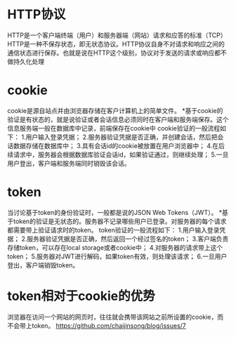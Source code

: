 # HTTP协议
  HTTP是一个客户端终端（用户）和服务器端（网站）请求和应答的标准（TCP）
  HTTP是一种不保存状态，即无状态协议。HTTP协议自身不对请求和响应之间的通信状态进行保存。也就是说在HTTP这个级别，协议对于发送的请求或响应都不做持久化处理
# cookie
  cookie是源自站点并由浏览器存储在客户计算机上的简单文件。
  *基于cookie的验证是有状态的，就是说验证或者会话信息必须同时在客户端和服务端保存。这个信息服务端一般在数据库中记录，前端保存在cookie中
  cookie验证的一般流程如下：
  1.用户输入登录凭据；
  2.服务器验证凭据是否正确，并创建会话，然后把会话数据存储在数据库中；
  3.具有会话id的cookie被放置在用户浏览器中；
  4.在后续请求中，服务器会根据数据库验证会话id，如果验证通过，则继续处理；
  5.一旦用户登出，客户端和服务端同时销毁该会话。
# token
  当讨论基于token的身份验证时，一般都是说的JSON Web Tokens（JWT）。
  *基于token的验证是无状态的。服务器不记录哪些用户已登录。对服务器的每个请求都需要带上验证请求时的token。
  token验证的一般流程如下：
  1.用户输入登录凭据；
  2.服务器验证凭据是否正确，然后返回一个经过签名的token；
  3.客户端负责存储token，可以存在local storage或者cookie中；
  4.对服务器的请求带上这个token；
  5.服务器对JWT进行解码，如果token有效，则处理该请求；
  6.一旦用户登出，客户端销毁token。
# token相对于cookie的优势
  浏览器在访问一个网站的网页时，往往就会携带该网站之前所设置的cookie，而不会带上token。
  https://github.com/chaijinsong/blog/issues/7